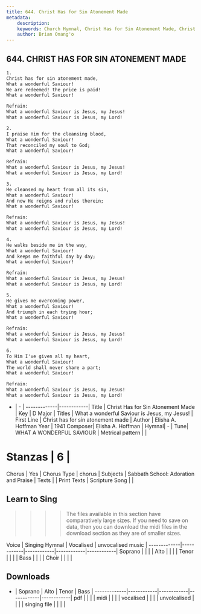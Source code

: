 ```yaml
---
title: 644. Christ Has for Sin Atonement Made
metadata:
    description: 
    keywords: Church Hymnal, Christ Has for Sin Atonement Made, Christ has for sin atonement made, What a wonderful Saviour is Jesus, my Jesus!
    author: Brian Onang'o
---
```



## 644. CHRIST HAS FOR SIN ATONEMENT MADE

```txt
1.
Christ has for sin atonement made, 
What a wonderful Saviour! 
We are redeemed! the price is paid! 
What a wonderful Saviour! 

Refrain:
What a wonderful Saviour is Jesus, my Jesus! 
What a wonderful Saviour is Jesus, my Lord! 

2.
I praise Him for the cleansing blood, 
What a wonderful Saviour! 
That reconciled my soul to God; 
What a wonderful Saviour! 

Refrain:
What a wonderful Saviour is Jesus, my Jesus! 
What a wonderful Saviour is Jesus, my Lord! 

3.
He cleansed my heart from all its sin, 
What a wonderful Saviour! 
And now He reigns and rules therein; 
What a wonderful Saviour! 

Refrain:
What a wonderful Saviour is Jesus, my Jesus! 
What a wonderful Saviour is Jesus, my Lord! 

4.
He walks beside me in the way, 
What a wonderful Saviour! 
And keeps me faithful day by day; 
What a wonderful Saviour! 

Refrain:
What a wonderful Saviour is Jesus, my Jesus! 
What a wonderful Saviour is Jesus, my Lord! 

5.
He gives me overcoming power, 
What a wonderful Saviour! 
And triumph in each trying hour; 
What a wonderful Saviour! 

Refrain:
What a wonderful Saviour is Jesus, my Jesus! 
What a wonderful Saviour is Jesus, my Lord! 

6.
To Him I've given all my heart, 
What a wonderful Saviour! 
The world shall never share a part; 
What a wonderful Saviour!

Refrain:
What a wonderful Saviour is Jesus, my Jesus! 
What a wonderful Saviour is Jesus, my Lord! 

```

- |   -  |
-------------|------------|
Title | Christ Has for Sin Atonement Made |
Key | D Major |
Titles | What a wonderful Saviour is Jesus, my Jesus! |
First Line | Christ has for sin atonement made |
Author | Elisha A. Hoffman
Year | 1941
Composer| Elisha A. Hoffman |
Hymnal|  - |
Tune| WHAT A WONDERFUL SAVIOUR |
Metrical pattern | |
# Stanzas | 6 |
Chorus | Yes |
Chorus Type | chorus |
Subjects | Sabbath School: Adoration and Praise |
Texts |  |
Print Texts | 
Scripture Song |  |
  
## Learn to Sing

>>>> The files available in this section have comparatively large sizes. If you need to save on data, then you can download the midi files in the download section as they are of smaller sizes.

Voice |  Singing Hymnal | Vocalised | unvocalised music |
-------------|------------|------------|------------|------------|
Soprano | | | |
Alto | | | |
Tenor | | | |
Bass | | | |
Choir | | | |

## Downloads

- |  Soprano | Alto | Tenor | Bass |
-------------|------------|------------|------------|------------|
pdf | | | |
midi | | | |
vocalised | | | |
unvolcalised | | | |
singing file | | | |
  